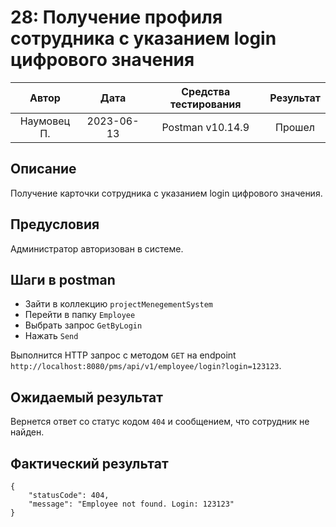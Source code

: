 # 28: Получение профиля сотрудника с указанием login цифрового значения

|    Автор    |    Дата    | Средства тестирования | Результат |
|:-----------:|:----------:|:---------------------:|:---------:|
| Наумовец П. | 2023-06-13 |   Postman v10.14.9    |  Прошел   |

## Описание

Получение карточки сотрудника с указанием login цифрового значения.

## Предусловия

Администратор авторизован в системе.

## Шаги в postman

* Зайти в коллекцию `projectMenegementSystem`
* Перейти в папку `Employee`
* Выбрать запрос `GetByLogin`
* Нажать `Send`

Выполнится HTTP запрос с методом `GET` на endpoint `http://localhost:8080/pms/api/v1/employee/login?login=123123`.

## Ожидаемый результат

Вернется ответ со статус кодом `404` и сообщением, что сотрудник не найден.

## Фактический результат

```
{
    "statusCode": 404,
    "message": "Employee not found. Login: 123123"
}
```
